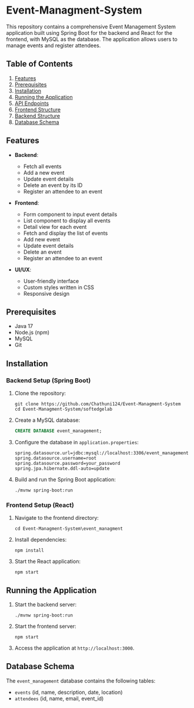 # Event-Managment-System

This repository contains a comprehensive Event Management System application built using Spring Boot for the backend and React for the frontend, with MySQL as the database. The application allows users to manage events and register attendees.

## Table of Contents
1. [Features](#features)
2. [Prerequisites](#prerequisites)
3. [Installation](#installation)
4. [Running the Application](#running-the-application)
5. [API Endpoints](#api-endpoints)
6. [Frontend Structure](#frontend-structure)
7. [Backend Structure](#backend-structure)
8. [Database Schema](#database-schema)


## Features
- **Backend**:
  - Fetch all events
  - Add a new event
  - Update event details
  - Delete an event by its ID
  - Register an attendee to an event

- **Frontend**:
  - Form component to input event details
  - List component to display all events
  - Detail view for each event
  - Fetch and display the list of events
  - Add new event
  - Update event details
  - Delete an event
  - Register an attendee to an event

- **UI/UX**:
  - User-friendly interface
  - Custom styles written in CSS
  - Responsive design

## Prerequisites
- Java 17
- Node.js (npm)
- MySQL
- Git

## Installation

### Backend Setup (Spring Boot)
1. Clone the repository:
    ```
    git clone https://github.com/Chathuni124/Event-Managment-System
    cd Event-Managment-System/softedgelab
    ```

2. Create a MySQL database:
    ```sql
    CREATE DATABASE event_management;
    ```

3. Configure the database in `application.properties`:
    ```properties
    spring.datasource.url=jdbc:mysql://localhost:3306/event_management
    spring.datasource.username=root
    spring.datasource.password=your_password
    spring.jpa.hibernate.ddl-auto=update
    ```

4. Build and run the Spring Boot application:
    ```
    ./mvnw spring-boot:run
    ```

### Frontend Setup (React)
1. Navigate to the frontend directory:
    ```
    cd Event-Managment-System\event_managment
    ```

2. Install dependencies:
    ```
    npm install
    ```

3. Start the React application:
    ```
    npm start
    ```

## Running the Application
1. Start the backend server:
    ```
    ./mvnw spring-boot:run
    ```

2. Start the frontend server:
    ```
    npm start
    ```

3. Access the application at `http://localhost:3000`.


## Database Schema
The `event_management` database contains the following tables:
- `events` (id, name, description, date, location)
- `attendees` (id, name, email, event_id)


